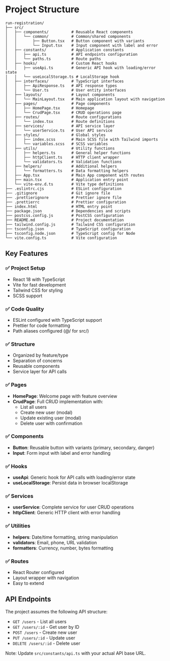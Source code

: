 # Project Structure

```
run-registration/
├── src/
│   ├── components/          # Reusable React components
│   │   └── common/          # Common/shared components
│   │       ├── Button.tsx   # Button component with variants
│   │       └── Input.tsx    # Input component with label and error
│   ├── constants/           # Application constants
│   │   ├── api.ts           # API endpoints configuration
│   │   └── paths.ts         # Route paths
│   ├── hooks/               # Custom React hooks
│   │   ├── useApi.ts        # Generic API hook with loading/error state
│   │   └── useLocalStorage.ts # LocalStorage hook
│   ├── interfaces/          # TypeScript interfaces
│   │   ├── ApiResponse.ts   # API response types
│   │   └── User.ts          # User entity interfaces
│   ├── layouts/             # Layout components
│   │   └── MainLayout.tsx   # Main application layout with navigation
│   ├── pages/               # Page components
│   │   ├── HomePage.tsx     # Homepage
│   │   └── CrudPage.tsx     # CRUD operations page
│   ├── routes/              # Route configurations
│   │   └── index.tsx        # Route definitions
│   ├── services/            # API service layer
│   │   └── userService.ts   # User API service
│   ├── styles/              # Global styles
│   │   ├── index.scss       # Main SCSS file with Tailwind imports
│   │   └── variables.scss   # SCSS variables
│   ├── utils/               # Utility functions
│   │   ├── helpers.ts       # General helper functions
│   │   ├── httpClient.ts    # HTTP client wrapper
│   │   └── validators.ts    # Validation functions
│   ├── helpers/             # Additional helpers
│   │   └── formatters.ts    # Data formatting helpers
│   ├── App.tsx              # Main App component with routes
│   ├── main.tsx             # Application entry point
│   └── vite-env.d.ts        # Vite type definitions
├── .eslintrc.cjs            # ESLint configuration
├── .gitignore               # Git ignore file
├── .prettierignore          # Prettier ignore file
├── .prettierrc              # Prettier configuration
├── index.html               # HTML entry point
├── package.json             # Dependencies and scripts
├── postcss.config.js        # PostCSS configuration
├── README.md                # Project documentation
├── tailwind.config.js       # Tailwind CSS configuration
├── tsconfig.json            # TypeScript configuration
├── tsconfig.node.json       # TypeScript config for Node
└── vite.config.ts           # Vite configuration
```

## Key Features

### ✅ Project Setup
- React 18 with TypeScript
- Vite for fast development
- Tailwind CSS for styling
- SCSS support

### ✅ Code Quality
- ESLint configured with TypeScript support
- Prettier for code formatting
- Path aliases configured (@/ for src/)

### ✅ Structure
- Organized by feature/type
- Separation of concerns
- Reusable components
- Service layer for API calls

### ✅ Pages
- **HomePage**: Welcome page with feature overview
- **CrudPage**: Full CRUD implementation with:
  - List all users
  - Create new user (modal)
  - Update existing user (modal)
  - Delete user with confirmation

### ✅ Components
- **Button**: Reusable button with variants (primary, secondary, danger)
- **Input**: Form input with label and error handling

### ✅ Hooks
- **useApi**: Generic hook for API calls with loading/error state
- **useLocalStorage**: Persist data in browser localStorage

### ✅ Services
- **userService**: Complete service for user CRUD operations
- **httpClient**: Generic HTTP client with error handling

### ✅ Utilities
- **helpers**: Date/time formatting, string manipulation
- **validators**: Email, phone, URL validation
- **formatters**: Currency, number, bytes formatting

### ✅ Routes
- React Router configured
- Layout wrapper with navigation
- Easy to extend

## API Endpoints

The project assumes the following API structure:
- `GET /users` - List all users
- `GET /users/:id` - Get user by ID
- `POST /users` - Create new user
- `PUT /users/:id` - Update user
- `DELETE /users/:id` - Delete user

Note: Update `src/constants/api.ts` with your actual API base URL.

